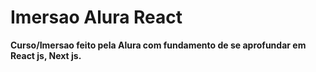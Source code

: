 # <h1> Imersao Alura React </h1>
**Curso/Imersao feito pela Alura com fundamento de se aprofundar em React js, Next js.**
